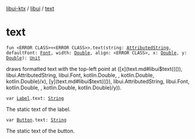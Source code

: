 [libui-ktx](../index.md) / [libui](index.md) / [text](./text.md)

# text

`fun <ERROR CLASS><<ERROR CLASS>>.text(string: `[`AttributedString`](-attributed-string/index.md)`, defaultFont: `[`Font`](-font/index.md)`, width: `[`Double`](https://kotlinlang.org/api/latest/jvm/stdlib/kotlin/-double/index.html)`, align: <ERROR CLASS>, x: `[`Double`](https://kotlinlang.org/api/latest/jvm/stdlib/kotlin/-double/index.html)`, y: `[`Double`](https://kotlinlang.org/api/latest/jvm/stdlib/kotlin/-double/index.html)`): `[`Unit`](https://kotlinlang.org/api/latest/jvm/stdlib/kotlin/-unit/index.html)

draws formatted text with the top-left point at ([x](text.md#libui$text((()), libui.AttributedString, libui.Font, kotlin.Double, , kotlin.Double, kotlin.Double)/x), [y](text.md#libui$text((()), libui.AttributedString, libui.Font, kotlin.Double, , kotlin.Double, kotlin.Double)/y)).

`var `[`Label`](-label/index.md)`.text: `[`String`](https://kotlinlang.org/api/latest/jvm/stdlib/kotlin/-string/index.html)

The static text of the label.

`var `[`Button`](-button/index.md)`.text: `[`String`](https://kotlinlang.org/api/latest/jvm/stdlib/kotlin/-string/index.html)

The static text of the button.

